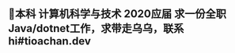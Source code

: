 ##  👋本科 计算机科学与技术 2020应届 求一份全职Java/dotnet工作，求带走乌乌，联系hi#tioachan.dev
<!--
**TioaTyan/TioaTyan** is a ✨ _special_ ✨ repository because its `README.md` (this file) appears on your GitHub profile.

Here are some ideas to get you started:

- 🔭 I’m currently working on ...
- 🌱 I’m currently learning ...
- 👯 I’m looking to collaborate on ...
- 🤔 I’m looking for help with ...
- 💬 Ask me about ...
- 📫 How to reach me: ...
- 😄 Pronouns: ...
- ⚡ Fun fact: ...
-->
